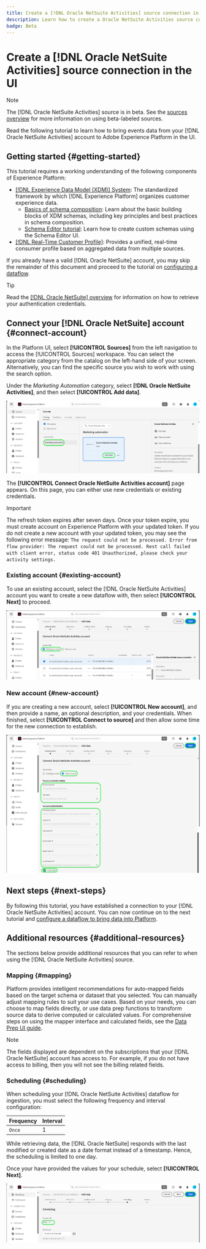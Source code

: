 ```yaml
---
title: Create a [!DNL Oracle NetSuite Activities] source connection in the UI
description: Learn how to create a Oracle NetSuite Activities source connection using the Adobe Experience Platform UI.
badge: Beta
---
```

# Create a [!DNL Oracle NetSuite Activities] source connection in the UI

>[!NOTE]
>
>The [!DNL Oracle NetSuite Activities] source is in beta. See the [sources overview](../../../../home.md#terms-and-conditions) for more information on using beta-labeled sources.

Read the following tutorial to learn how to bring events data from your [!DNL Oracle NetSuite Activities] account to Adobe Experience Platform in the UI.

## Getting started {#getting-started}

This tutorial requires a working understanding of the following components of Experience Platform:

* [[!DNL Experience Data Model (XDM)] System](../../../../../xdm/home.md): The standardized framework by which [!DNL Experience Platform] organizes customer experience data.
  * [Basics of schema composition](../../../../../xdm/schema/composition.md): Learn about the basic building blocks of XDM schemas, including key principles and best practices in schema composition.
  * [Schema Editor tutorial](../../../../../xdm/tutorials/create-schema-ui.md): Learn how to create custom schemas using the Schema Editor UI.
* [[!DNL Real-Time Customer Profile]](../../../../../profile/home.md): Provides a unified, real-time consumer profile based on aggregated data from multiple sources.

If you already have a valid [!DNL Oracle NetSuite] account, you may skip the remainder of this document and proceed to the tutorial on [configuring a dataflow](../../dataflow/marketing-automation.md).

>[!TIP]
>
>Read the [[!DNL Oracle NetSuite] overview](../../../../connectors/marketing-automation/oracle-netsuite.md) for information on how to retrieve your authentication credentials.

## Connect your [!DNL Oracle NetSuite] account {#connect-account}

In the Platform UI, select **[!UICONTROL Sources]** from the left navigation to access the [!UICONTROL Sources] workspace. You can select the appropriate category from the catalog on the left-hand side of your screen. Alternatively, you can find the specific source you wish to work with using the search option.

Under the *Marketing Automation* category, select **[!DNL Oracle NetSuite Activities]**, and then select **[!UICONTROL Add data]**.

![Platform UI screenshot for catalog with Oracle NetSuite Activities card](../../../../images/tutorials/create/marketing-automation/oracle-netsuite-activities/catalog-card.png)

The **[!UICONTROL Connect Oracle NetSuite Activities account]** page appears. On this page, you can either use new credentials or existing credentials.

>[!IMPORTANT]
>
>The refresh token expires after seven days. Once your token expire, you must create account on Experience Platform with your updated token. If you do not create a new account with your updated token, you may see the following error message: `The request could not be processed. Error from flow provider: The request could not be processed. Rest call failed with client error, status code 401 Unauthorized, please check your activity settings.`

### Existing account {#existing-account}

To use an existing account, select the [!DNL Oracle NetSuite Activities] account you want to create a new dataflow with, then select **[!UICONTROL Next]** to proceed.

![Platform UI screenshot to connect Oracle NetSuite Activities account with an existing account](../../../../images/tutorials/create/marketing-automation/oracle-netsuite-activities/existing.png)

### New account {#new-account}

If you are creating a new account, select **[!UICONTROL New account]**, and then provide a name, an optional description, and your credentials. When finished, select **[!UICONTROL Connect to source]** and then allow some time for the new connection to establish.

![Platform UI screenshot to connect Oracle NetSuite Activities account with a new account](../../../../images/tutorials/create/marketing-automation/oracle-netsuite-activities/new.png)

## Next steps {#next-steps}

By following this tutorial, you have established a connection to your [!DNL Oracle NetSuite Activities] account. You can now continue on to the next tutorial and [configure a dataflow to bring data into Platform](../../dataflow/marketing-automation.md).

## Additional resources {#additional-resources}

The sections below provide additional resources that you can refer to when using the [!DNL Oracle NetSuite Activities] source.

### Mapping {#mapping}

Platform provides intelligent recommendations for auto-mapped fields based on the target schema or dataset that you selected. You can manually adjust mapping rules to suit your use cases. Based on your needs, you can choose to map fields directly, or use data prep functions to transform source data to derive computed or calculated values. For comprehensive steps on using the mapper interface and calculated fields, see the [Data Prep UI guide](../../../../../data-prep/ui/mapping.md).

>[!NOTE]
>
>The fields displayed are dependent on the subscriptions that your [!DNL Oracle NetSuite] account has access to. For example, if you do not have access to billing, then you will not see the billing related fields.

### Scheduling {#scheduling}

When scheduling your [!DNL Oracle NetSuite Activities] dataflow for ingestion, you must select the following frequency and interval configuration:

| Frequency | Interval |
| --- | --- |
| `Once` | 1 |

While retrieving data, the [!DNL Oracle NetSuite] responds with the last modified or created date as a date format instead of a timestamp. Hence, the scheduling is limited to one day.

Once your have provided the values for your schedule, select **[!UICONTROL Next]**.

![The scheduling step of the sources workflow.](../../../../images/tutorials/create/marketing-automation/oracle-netsuite-activities/scheduling.png)